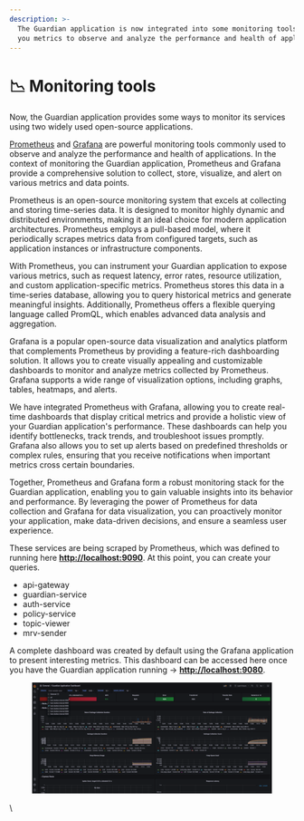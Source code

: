 ```yaml
---
description: >-
  The Guardian application is now integrated into some monitoring tools to give
  you metrics to observe and analyze the performance and health of applications
---
```


# 📉 Monitoring tools

Now, the Guardian application provides some ways to monitor its services using two widely used open-source applications.

[Prometheus](https://prometheus.io/) and [Grafana](https://grafana.com/) are powerful monitoring tools commonly used to observe and analyze the performance and health of applications. In the context of monitoring the Guardian application, Prometheus and Grafana provide a comprehensive solution to collect, store, visualize, and alert on various metrics and data points.

Prometheus is an open-source monitoring system that excels at collecting and storing time-series data. It is designed to monitor highly dynamic and distributed environments, making it an ideal choice for modern application architectures. Prometheus employs a pull-based model, where it periodically scrapes metrics data from configured targets, such as application instances or infrastructure components.

With Prometheus, you can instrument your Guardian application to expose various metrics, such as request latency, error rates, resource utilization, and custom application-specific metrics. Prometheus stores this data in a time-series database, allowing you to query historical metrics and generate meaningful insights. Additionally, Prometheus offers a flexible querying language called PromQL, which enables advanced data analysis and aggregation.

Grafana is a popular open-source data visualization and analytics platform that complements Prometheus by providing a feature-rich dashboarding solution. It allows you to create visually appealing and customizable dashboards to monitor and analyze metrics collected by Prometheus. Grafana supports a wide range of visualization options, including graphs, tables, heatmaps, and alerts.

We have integrated Prometheus with Grafana, allowing you to create real-time dashboards that display critical metrics and provide a holistic view of your Guardian application's performance. These dashboards can help you identify bottlenecks, track trends, and troubleshoot issues promptly. Grafana also allows you to set up alerts based on predefined thresholds or complex rules, ensuring that you receive notifications when important metrics cross certain boundaries.

Together, Prometheus and Grafana form a robust monitoring stack for the Guardian application, enabling you to gain valuable insights into its behavior and performance. By leveraging the power of Prometheus for data collection and Grafana for data visualization, you can proactively monitor your application, make data-driven decisions, and ensure a seamless user experience.

These services are being scraped by Prometheus, which was defined to running here [**http://localhost:9090**](http://localhost:9090/). At this point, you can create your queries.

* api-gateway
* guardian-service
* auth-service
* policy-service
* topic-viewer
* mrv-sender

A complete dashboard was created by default using the Grafana application to present interesting metrics. This dashboard can be accessed here once you have the Guardian application running -> [**http://localhost:9080**](http://localhost:9080/).

<figure><img src=".gitbook/assets/220951740-45a57b4f-71f3-4c3f-ada9-1496c3e23535.png" alt=""><figcaption></figcaption></figure>

\

